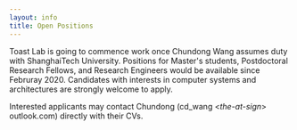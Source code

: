 ```yaml
---
layout: info
title: Open Positions
---
```


<p>Toast Lab is going to commence work once Chundong Wang assumes duty with ShanghaiTech University.
Positions for Master's students, Postdoctoral Research Fellows, and Research Engineers would be 
available since Februray 2020. Candidates with interests in computer systems and architectures
are strongly welcome to apply.</p>

<p>Interested applicants may contact Chundong (cd_wang <<i>the-at-sign</i>> outlook.com)
directly with their CVs.</p>
